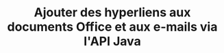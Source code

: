 ---
############################# Static ############################
layout: "auto-gen-gist"
draft: false
path: "fr/assembly/java/hyperlink/xml/"
otherformats: PDF HTML XPS TIFF MHTML TXT XAML EPUB SVG PS PCL OTT OXPS MD POT OTP DOC DOCX DOCM DOT DOTX DOTM RTF ODT OTT XLS XLT XLSX XLSM XLTX XLTM XLSB ODS PPT PPTX PPTM PPS PPSX PPSM  POTX POTM ODP EML EMLX MSG 

############################# Head ############################
head_title: "Ajouter des hyperliens aux documents et rapports Office XML via l'API Java"
head_description: "GroupDocs.Assembl pour Java prend en charge l'insertion dynamique d'hyperliens vers des documents de bureau et de courrier électronique tels que PDF DOCX, RTF, XLSX, PPTX, EML, MSG et plus encore dans les applications Java."

############################# Header ############################
title: "Ajouter des hyperliens aux documents Office et aux e-mails via l'API Java"
description: "L'API Java GroupDocs.Assembly permet aux professionnels du logiciel d'ajouter par programmation des hyperliens aux messages électroniques et aux documents Office tels que PDF DOC, DOCX, RTF, XLSX, CSV, PPTX, MSG, etc."

######################### Download Button #######################
button:
    enable: true

############################# About ############################
about:
    enable: true
    title: "Comment utiliser l'API Java pour ajouter des hyperliens aux documents Office et e-mails ?"
    content: |
       Un lien hypertexte est un mot, une phrase ou une image sur laquelle vous pouvez cliquer pour accéder à un nouveau document ou à une nouvelle section du document actuel. Les hyperliens sont l'épine dorsale du Web mondial et sont utilisés pour de nombreuses fonctions nécessaires sur le World Wide Web. GroupDocs.Assembly pour Java est une API d'automatisation de documents et de génération de rapports qui aide les développeurs de logiciels à insérer dynamiquement des hyperliens dans leurs documents ou rapports. L'API est très stable et prend entièrement en charge plusieurs fonctionnalités avancées liées à la gestion des hyperliens, telles que l'ajout d'hyperliens à une page de document, l'ajout de liens à une diapositive de présentation, l'ajout d'hyperliens aux cellules de la feuille de calcul, la modification du contenu des hyperliens, l'insertion dynamique de liens à partir de signets, la suppression des indésirables. liens, afficher du texte au lieu d'un lien hypertexte, et bien d'autres. Certains types de documents très courants tels que PDF, HTML, e-mail Outlook, Microsoft Office Word, feuilles de calcul Excel, présentations PowerPoint, etc. sont entièrement pris en charge.

############################# content ############################
steps:
    enable: true
    block:
    - title_left: "Insérer des hyperliens vers des documents de traitement de texte via Java"
      content_left: |
       L'API Java GroupDocs.Assembly prend entièrement en charge l'insertion et la modification d'hyperliens dans divers formats de documents couramment utilisés. L'exemple de code Java ci-dessous montre comment insérer des liens hypertexte dans un document Microsoft Word.

      title_right: "Insérer des liens hypertexte dans le document XML via Java"
      content_right: |
        * Paramétrage des documents source et destination
        * Définir l'expression Uri ainsi que l'expression de texte d'affichage
        * Créer une instance de la classe [DocumentAssembler](https://apireference.groupdocs.com/assembly/java/com.groupdocs.assembly/DocumentAssembler)
        * Appelez [AssembleDocument](https://apireference.groupdocs.com/assembly/java/com.groupdocs.assembly/DocumentAssembler#assembleDocument-java.io.InputStream-java.io.OutputStream-com.groupdocs.assembly.LoadSaveOptions-com.groupdocs.assembly.DataSourceInfo...-) méthode pour assembler le document. Elle supporte
          * Stream pour lire un modèle de document.
          * Stream pour écrire le document résultant.
          * Options supplémentaires pour le chargement et l'enregistrement de documents.
          * Informations sur les objets de source de données.

      gisthash: "ecae8e7f8626f52f4dda03e76c96ff57"
      gistfile: "add_hyperlinks_to_word_documents.java"

    - title_left: "Ajouter des hyperliens dans les feuilles de calcul via Java"
      content_left: |
       L'API Java GroupDocs.Assembly permet aux programmeurs informatiques d'insérer et de modifier facilement des hyperliens dans leurs feuilles de calcul. Ils peuvent facilement y accéder, modifier son emplacement ou le remplacer par un nouveau. Le code Java suivant montre avec quelle facilité les programmeurs peuvent ajouter des hyperliens dans leurs feuilles de calcul.

      title_right: "Comment insérer des liens hypertexte dans le fichier XML"
      content_right: |
        * Configuration des fichiers de feuille de calcul source et cible
        * Définir l'expression Uri ainsi que l'expression de texte d'affichage
        * Créer une instance de la classe [DocumentAssembler](https://apireference.groupdocs.com/assembly/java/com.groupdocs.assembly/DocumentAssembler)
        * Appelez [AssembleDocument](https://apireference.groupdocs.com/assembly/java/com.groupdocs.assembly/DocumentAssembler#assembleDocument-java.io.InputStream-java.io.OutputStream-com.groupdocs.assembly.LoadSaveOptions-com.groupdocs.assembly.DataSourceInfo...-) méthode pour assembler le document. Elle supporte
          * Stream pour lire un modèle de document.
          * Stream pour écrire le document résultant.
          * Options supplémentaires pour le chargement et l'enregistrement de documents.
          * Informations sur les objets de source de données.

      gisthash: "92bbf74f1dd23e5f7c6e5b5db0ff2504"
      gistfile: "add_hyperlinks_in_ spreadsheet_documents.java"

    - title_left: "Insérer des liens hypertexte vers une présentation PowerPoint via Java"
      content_left: |
       L'API Java GroupDocs.Assembly permet aux programmeurs de gérer facilement leurs tâches liées à la gestion des documents. Voici un exemple de code Java qui montre avec quelle facilité les programmeurs de logiciels peuvent accéder à leurs documents de présentation PowerPoint et y ajouter des hyperliens.

      title_right: "Comment insérer des hyperliens dans les présentations"
      content_right: |
        * Configuration des fichiers de présentation source et destination
        * Définir Uri et afficher les expressions textuelles
        * Créer une instance de la classe [DocumentAssembler](https://apireference.groupdocs.com/assembly/java/com.groupdocs.assembly/DocumentAssembler)
        * Appelez [AssembleDocument](https://apireference.groupdocs.com/assembly/java/com.groupdocs.assembly/DocumentAssembler#assembleDocument-java.io.InputStream-java.io.OutputStream-com.groupdocs.assembly.LoadSaveOptions-com.groupdocs.assembly.DataSourceInfo...-) méthode pour assembler le document. Elle supporte
          * Stream pour lire un modèle de document.
          * Stream pour écrire le document résultant.
          * Options supplémentaires pour le chargement et l'enregistrement de documents.
          * Informations sur les objets de source de données.

      gisthash: "06535fd50bfd353db586671a504d2783"
      gistfile: "add_hyperlinks_in_ presentation_documents.java"

    - title_left: "Utiliser l'API Java pour ajouter des hyperliens dans les e-mails"
      content_left: |
       GroupDocs.Assembly pour Java permet aux développeurs de logiciels d'ajouter facilement des hyperliens à leurs messages électroniques avec seulement quelques lignes de code Java. L'exemple suivant montre avec quelle facilité les développeurs peuvent insérer des liens hypertexte dans leurs documents de courrier électronique et les envoyer à d'autres utilisateurs dans leurs propres applications Java.

      title_right: "Comment ajouter des hyperliens aux e-mails"
      content_right: |
        * Configuration des fichiers de feuille de calcul source et cible
        * Définir Uri et afficher les expressions textuelles
        * Créer une instance de la classe [DocumentAssembler](https://apireference.groupdocs.com/assembly/java/com.groupdocs.assembly/DocumentAssembler)
        * Appelez [AssembleDocument](https://apireference.groupdocs.com/assembly/java/com.groupdocs.assembly/DocumentAssembler#assembleDocument-java.io.InputStream-java.io.OutputStream-com.groupdocs.assembly.LoadSaveOptions-com.groupdocs.assembly.DataSourceInfo...-) méthode pour assembler le document. Elle supporte
          * Stream pour lire un modèle de document.
          * Stream pour écrire le document résultant.
          * Options supplémentaires pour le chargement et l'enregistrement de documents.
          * Informations sur les objets de source de données.

      gisthash: "551cef5d45d08caa851d483a705114bb"
      gistfile: "add_hyperlinks_in_email_documents.java"  

    - title_left: "Configuration requise"
      content_left: |
        Les API Java GroupDocs.Assembly sont prises en charge sur toutes les principales plates-formes et systèmes d'exploitation. Il peut générer des documents dans Microsoft Word, Excel, PowerPoint, Outlook, OpenOffice et plus de 50 autres formats. Pour un guide complet de la configuration système requise, veuillez visiter [système requis](https://docs.groupdocs.com/assembly/java/system-requirements/) Avant d'exécuter le code ci-dessous, assurez-vous que les prérequis suivants sont installés sur votre système:
         * Systèmes d'exploitation : Microsoft Windows, Linux, MacOS
         * Prise en charge des versions Java : J2SE 7.0 (1.7), J2SE 8.0 (1.8) ou supérieur
         * Obtenez la dernière version des API Java GroupDocs.Assembly de [Maven](https://mvnrepository.com/artifact/com.groupdocs/groupdocs-assembly/)
        
      title_right: "Pourquoi utiliser GroupDocs.Assembly"
      content_right: |
        * Créez des documents personnalisés à partir de modèles.
        * Joindre dynamiquement des pièces jointes aux e-mails.
        * Aucun logiciel supplémentaire n'est requis pour créer et automatiser des documents.
        * Génère un document de sortie basé sur la source de données.
        * Insérer dynamiquement le contenu du document dans le rapport
        * Appliquer la formule lors de l'assemblage de la feuille de calcul.
        * Fournit un support pour plusieurs formats de données
        * Prise en charge des opérations de données séquentielles.

demos:
    enable: true
        

more_formats:
    enable: true


back_to_top:
    enable: true
---